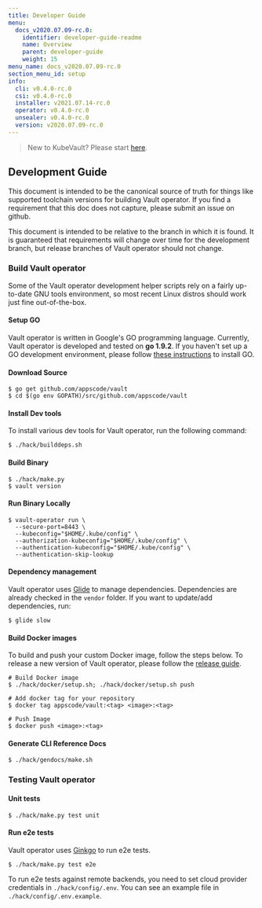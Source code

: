 ```yaml
---
title: Developer Guide
menu:
  docs_v2020.07.09-rc.0:
    identifier: developer-guide-readme
    name: Overview
    parent: developer-guide
    weight: 15
menu_name: docs_v2020.07.09-rc.0
section_menu_id: setup
info:
  cli: v0.4.0-rc.0
  csi: v0.4.0-rc.0
  installer: v2021.07.14-rc.0
  operator: v0.4.0-rc.0
  unsealer: v0.4.0-rc.0
  version: v2020.07.09-rc.0
---
```


> New to KubeVault? Please start [here](/docs/v2020.07.09-rc.0/concepts/README).

## Development Guide
This document is intended to be the canonical source of truth for things like supported toolchain versions for building Vault operator.
If you find a requirement that this doc does not capture, please submit an issue on github.

This document is intended to be relative to the branch in which it is found. It is guaranteed that requirements will change over time
for the development branch, but release branches of Vault operator should not change.

### Build Vault operator
Some of the Vault operator development helper scripts rely on a fairly up-to-date GNU tools environment, so most recent Linux distros should
work just fine out-of-the-box.

#### Setup GO
Vault operator is written in Google's GO programming language. Currently, Vault operator is developed and tested on **go 1.9.2**. If you haven't set up a GO
development environment, please follow [these instructions](https://golang.org/doc/code.html) to install GO.

#### Download Source

```console
$ go get github.com/appscode/vault
$ cd $(go env GOPATH)/src/github.com/appscode/vault
```

#### Install Dev tools
To install various dev tools for Vault operator, run the following command:
```console
$ ./hack/builddeps.sh
```

#### Build Binary
```
$ ./hack/make.py
$ vault version
```

#### Run Binary Locally

```console
$ vault-operator run \
  --secure-port=8443 \
  --kubeconfig="$HOME/.kube/config" \
  --authorization-kubeconfig="$HOME/.kube/config" \
  --authentication-kubeconfig="$HOME/.kube/config" \
  --authentication-skip-lookup
```

#### Dependency management
Vault operator uses [Glide](https://github.com/Masterminds/glide) to manage dependencies. Dependencies are already checked in the `vendor` folder. If you want to update/add dependencies, run:

```console
$ glide slow
```

#### Build Docker images
To build and push your custom Docker image, follow the steps below. To release a new version of Vault operator, please follow the [release guide](/docs/v2020.07.09-rc.0/setup/developer-guide/release).

```console
# Build Docker image
$ ./hack/docker/setup.sh; ./hack/docker/setup.sh push

# Add docker tag for your repository
$ docker tag appscode/vault:<tag> <image>:<tag>

# Push Image
$ docker push <image>:<tag>
```

#### Generate CLI Reference Docs
```console
$ ./hack/gendocs/make.sh
```

### Testing Vault operator
#### Unit tests
```console
$ ./hack/make.py test unit
```

#### Run e2e tests
Vault operator uses [Ginkgo](http://onsi.github.io/ginkgo/) to run e2e tests.
```console
$ ./hack/make.py test e2e
```

To run e2e tests against remote backends, you need to set cloud provider credentials in `./hack/config/.env`. You can see an example file in `./hack/config/.env.example`.
